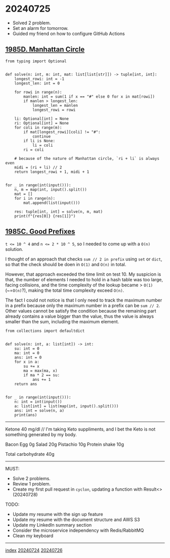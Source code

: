 <head><meta name="viewport" content="width=device-width, initial-scale=1.0, user-scalable=yes" /><meta charset="UTF-8"></head>

# 20240725

- Solved 2 problem.
- Set an alarm for tomorrow.
- Guided my friend on how to configure GitHub Actions

## [1985D. Manhattan Circle](https://codeforces.com/problemset/problem/1985/D)

```
from typing import Optional


def solve(n: int, m: int, mat: list[list[str]]) -> tuple[int, int]:
    longest_rowi: int = -1
    longest_len: int = 0

    for rowi in range(n):
        manlen: int = sum(1 if x == "#" else 0 for x in mat[rowi])
        if manlen > longest_len:
            longest_len = manlen
            longest_rowi = rowi

    li: Optional[int] = None
    ri: Optional[int] = None
    for coli in range(m):
        if mat[longest_rowi][coli] != "#":
            continue
        if li is None:
            li = coli
        ri = coli

    # because of the nature of Manhattan circle, `ri + li` is always even
    midi = (ri + li) // 2
    return longest_rowi + 1, midi + 1


for _ in range(int(input())):
    n, m = map(int, input().split())
    mat = []
    for i in range(n):
        mat.append(list(input()))

    res: tuple[int, int] = solve(n, m, mat)
    print(f"{res[0]} {res[1]}")
```

## [1985C. Good Prefixes](https://codeforces.com/problemset/problem/1985/C)

`t <= 10 ^ 4` and `n <= 2 * 10 ^ 5`, so I needed to come up with a `O(n)` solution.

I thought of an approach that checks `sum // 2 in prefix` using `set` or `dict`, so that the check should be doen in `O(1)` and `O(n)` in total.

However, that approach exceeded the time limit on test 10. My suspicion is that, the number of elements I needed to hold in a hash table was too large, facing collisions, and the time complexity of the lookup became > `O(1)` (~=`O(n)`?), making the total time complexity exceed `O(n)`.

The fact I could not notice is that I only need to track the maximum number in a prefix because only the maximum number in a prefix can be `sum // 2`.
Other values cannot be satisfy the condition because the remaining part already contains a value bigger than the value, thus the value is always smaller than the sum, including the maximum element.

```
from collections import defaultdict


def solve(n: int, a: list[int]) -> int:
    su: int = 0
    ma: int = 0
    ans: int = 0
    for x in a:
        su += x
        ma = max(ma, x)
        if ma * 2 == su:
            ans += 1
    return ans


for _ in range(int(input())):
    n: int = int(input())
    a: list[int] = list(map(int, input().split()))
    ans: int = solve(n, a)
    print(ans)
```

---

Ketone 40 mg/dl  // I\'m taking Keto suppliments, and I bet the Keto is not something generated by my body.

Bacon Egg 0g
Salad 20g
Pistachio 10g
Protein shake 10g

Total carbohydrate 40g

---

MUST:

- Solve 2 problems.
- Review 1 problem.
- Create my first pull request in `cyclon`, updating a function with Result<> (20240728)

TODO:

- Update my resume with the sign up feature
- Update my resume with the document structure and AWS S3
- Update my LinkedIn summary section
- Consider the microservice independency with Redis/RabbitMQ
- Clean my keyboard

---

[index](../../index.html)
[20240724](20240724.html)
[20240726](20240726.html)

